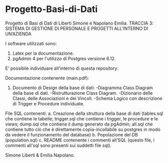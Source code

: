 # Progetto-Basi-di-Dati
Progetto di Basi di Dati di Liberti Simone e Napolano Emilia.
TRACCIA 3: SISTEMA DI GESTIONE DI PERSONALE E PROGETTI ALL’INTERNO DI UN’AZIENDA 

I software utilizzati sono:
1. Latex per la documentazione.
2. pgAdmin 4 per l'utilizzo di Postgres versione 6.12.

E' possibile individuare all'interno di questa repository:

Documentazione contenente (main.pdf):
1. Documento di Design della base di dati:
-Diagramma Class Diagram della base di dati.
-Ristrutturazione Class Diagram.
-Dizionario delle Classi, delle Associazioni e dei Vincoli.
-Schema Logico con descrizione di Trigger e Procedure individuate.
  
File SQL contenenti:
a. Creazione della struttura della base di dati (tables.sql che contiene le tabelle; trigger.sql che contiene i trigger, le procedure e le views; dump.sql che contiene il dump generato da pgAdmin; all.sql che contiene tutto ciò che è direttamente copia-incollabile su postgres in modo da vedere il funzionamento del database)
b. Popolazione del DB (population.sql)
c. README contenente i commenti all’SQL (questo file, i commenti all'sql sono presenti sui suddetti file sql).

Simone Liberti & Emilia Napolano.
